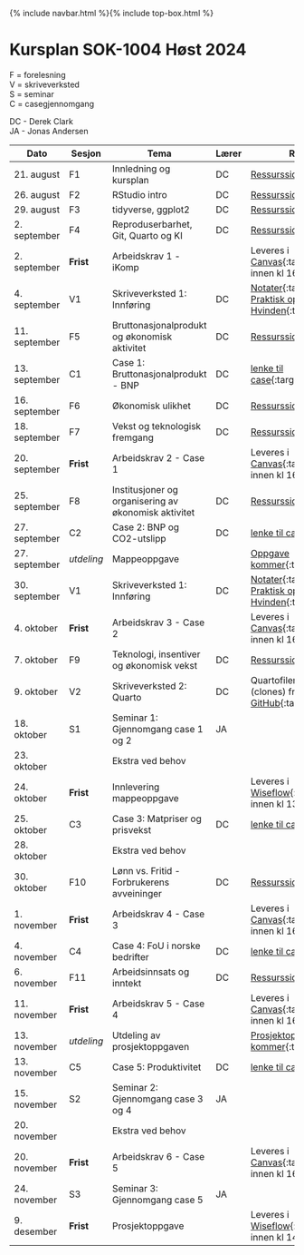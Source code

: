 {% include navbar.html %}{% include top-box.html %}

#  Kursplan SOK-1004 Høst 2024

F = forelesning      
V = skriveverksted        
S = seminar       
C = casegjennomgang               

DC - Derek Clark                     
JA - Jonas Andersen

     



|Dato <img width=100/>| Sesjon <img width=80/>   | Tema                                                              | Lærer  | Ressurser <img width=200/>  |
|--------|----------------|----------------------------------------------------------------------|-----------|--------------------------------------|
|21. august|F1   | Innledning og kursplan    | DC       | [Ressursside](/ressurssider/F1.md){:target='_blank_'} | 
|26. august|F2  | RStudio intro  | DC | [Ressursside](/ressurssider/F2.md){:target='_blank_'} |
|29. august|F3   | tidyverse, ggplot2  |DC     | [Ressursside](/ressurssider/F3.md){:target='_blank_'}  |
|2. september|F4    | Reproduserbarhet, Git, Quarto og KI | DC| [Ressursside](/ressurssider/F4.md){:target='_blank_'} |
|2. september|**Frist**| Arbeidskrav 1 - iKomp|  | Leveres i [Canvas](https://uit.instructure.com/courses/35388/assignments){:target='_blank_'} innen kl 16.00|
|4. september|V1   | Skriveverksted 1: Innføring   | DC       | [Notater](/forelesninger/SOK-1004_Skriveverksted_1_h24.pdf){:target='_blank_'} <br> [Praktisk oppgave - Even S. Hvinden](/forelesninger/SOK-1004_Skriveverksted_1_h24_oppgaver.pdf){:target='_blank_'} |
|11. september|F5   | Bruttonasjonalprodukt og økonomisk aktivitet    | DC   | [Ressursside](ressurssider/F5.md){:target='_blank_'}  |
|13. september|C1 | Case 1: Bruttonasjonalprodukt - BNP | DC   | [lenke til case](case.md){:target='_blank_'} |
|16. september| F6     | Økonomisk ulikhet   | DC | [Ressursside](/ressurssider/F6.md){:target='_blank_'}   | 
|18. september|F7    | Vekst og teknologisk fremgang           | DC | [Ressursside](/ressurssider/F7.md){:target='_blank_'}   |
|20. september|**Frist**|Arbeidskrav 2 - Case 1|  |Leveres i [Canvas](https://uit.instructure.com/courses/35388/assignments){:target='_blank_'} innen kl 16.00|
|25. september |  F8 | Institusjoner og organisering av økonomisk aktivitet | DC |[Ressursside](/ressurssider/F8.md){:target='_blank_'} |
|27. september|C2   | Case 2: BNP og CO2-utslipp  |DC |  [lenke til case](case.md) |
|27. september|*utdeling*| Mappeoppgave |  | [Oppgave kommer](/eksamen/mappeoppgave.md){:target='_blank_'}|
|30. september | V1| Skriveverksted 1: Innføring  |DC | [Notater](/forelesninger/SOK-1004_Skriveverksted_1_h24.pdf){:target='_blank_'} <br> [Praktisk oppgave - Even S. Hvinden](/forelesninger/SOK-1004_Skriveverksted_1_h24_oppgaver.pdf){:target='_blank_'}|
|4. oktober|**Frist**|Arbeidskrav 3 - Case 2|  |Leveres i [Canvas](https://uit.instructure.com/courses/35388/assignments){:target='_blank_'} innen kl 16.00|
|7. oktober|F9| Teknologi, insentiver og økonomisk vekst | DC | [Ressursside](/ressurssider/F9.md){:target='_blank_'}   |
|9. oktober |V2|  Skriveverksted 2: Quarto  |DC |Quartofiler lastes ned (clones) fra [GitHub](https://github.com/uit-sok-1004-h24/Skriveverksted_2.git){:target='_blank_'}|
|18. oktober| S1  | Seminar 1: Gjennomgang case 1 og 2 | JA |  |
|23. oktober|   |Ekstra ved behov |  | |
|24. oktober|**Frist**    | Innlevering mappeoppgave        | | Leveres i [Wiseflow](https://europe.wiseflow.net/login){:target='_blank_'} innen kl 13.00  |
|25. oktober|C3  | Case 3: Matpriser og prisvekst |DC| [lenke til case](case.md)  |
|28. oktober|  | Ekstra ved behov | |  |
|30. oktober|F10 | Lønn vs. Fritid - Forbrukerens avveininger  | DC | [Ressursside](/ressurssider/F10.md){:target='_blank_'}   | 
|1. november|**Frist**|Arbeidskrav 4 - Case 3|  |Leveres i [Canvas](https://uit.instructure.com/courses/35388/assignments){:target='_blank_'} innen kl 16.00|
|4. november|C4   | Case 4: FoU i norske bedrifter          | DC | [lenke til case](case.md) |
|6. november |F11  | Arbeidsinnsats og inntekt  | DC         | [Ressursside](/ressurssider/F11.md){:target='_blank_'}   |
|11. november|**Frist**|Arbeidskrav 5 - Case 4|  |Leveres i [Canvas](https://uit.instructure.com/courses/35388/assignments){:target='_blank_'} innen kl 16.00|
|13. november |*utdeling*  | Utdeling av prosjektoppgaven      |        | [Prosjektoppgave kommer](/eksamen/prosjektoppgave.md){:target='_blank_'} |
|13. november |C5    | Case 5: Produktivitet |DC | [lenke til case](case.md) |
|15. november| S2  | Seminar 2: Gjennomgang case 3 og 4 | JA |  |
|20. november|   | Ekstra ved behov |  | |
|20. november|**Frist**|Arbeidskrav 6 - Case 5|  |Leveres i [Canvas](https://uit.instructure.com/courses/35388/assignments){:target='_blank_'} innen kl 16.00|
|24. november| S3  | Seminar 3: Gjennomgang case 5 | JA |  |
|9. desember |**Frist**  | Prosjektoppgave       |         | Leveres i [Wiseflow](https://europe.wiseflow.net/login){:target='_blank_'} innen kl 14.00 |





